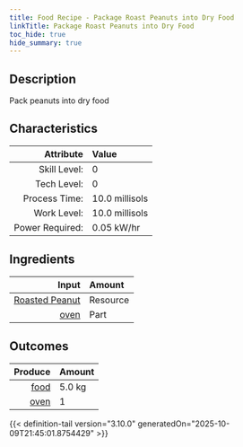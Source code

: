 ```yaml
---
title: Food Recipe - Package Roast Peanuts into Dry Food
linkTitle: Package Roast Peanuts into Dry Food
toc_hide: true
hide_summary: true
---
```

<!-- This is generated by the MarsSim HelpGenertor, do not edit. -->

## Description
Pack peanuts into dry food

## Characteristics

| Attribute      | Value |
|--------:|:------|
|Skill Level:|0|
|Tech Level:|0|
|Process Time:|10.0 millisols|
|Work Level:|10.0 millisols|
|Power Required:|0.05 kW/hr|

## Ingredients

| Input      | Amount |
|--------:|:------|
|[Roasted Peanut](/docs/definitions/resource/roasted-peanut)|Resource|5.0 kg|
|[oven](/docs/definitions/part/oven)|Part|1|

## Outcomes


| Produce      | Amount |
|--------:|:------|
|[food](/docs/definitions/resource/food)|5.0 kg|
|[oven](/docs/definitions/part/oven)|1|



{{< definition-tail version="3.10.0" generatedOn="2025-10-09T21:45:01.8754429" >}}



